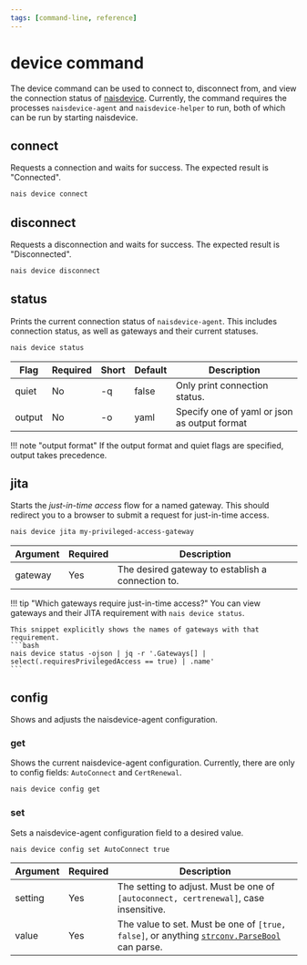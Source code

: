 ```yaml
---
tags: [command-line, reference]
---
```


# device command

The device command can be used to connect to, disconnect from, and view the connection status of [naisdevice](../../naisdevice/README.md).
Currently, the command requires the processes `naisdevice-agent` and `naisdevice-helper` to run, both of which can be run by starting naisdevice.

## connect

Requests a connection and waits for success.
The expected result is "Connected".

```bash
nais device connect
```

## disconnect

Requests a disconnection and waits for success.
The expected result is "Disconnected".

```bash
nais device disconnect
```

## status

Prints the current connection status of `naisdevice-agent`.
This includes connection status, as well as gateways and their current statuses.


```bash
nais device status
```

| Flag   | Required | Short | Default | Description                                  |
|--------|----------|-------|---------|----------------------------------------------|
| quiet  | No       | -q    | false   | Only print connection status.                |
| output | No       | -o    | yaml    | Specify one of yaml or json as output format |


!!! note "output format"
    If the output format and quiet flags are specified, output takes precedence.

## jita

Starts the *just-in-time access* flow for a named gateway.
This should redirect you to a browser to submit a request for just-in-time access.

```bash
nais device jita my-privileged-access-gateway
```

| Argument | Required | Description                                       |
|----------|----------|---------------------------------------------------|
| gateway  | Yes      | The desired gateway to establish a connection to. |

!!! tip "Which gateways require just-in-time access?"
    You can view gateways and their JITA requirement with `nais device status`.

    This snippet explicitly shows the names of gateways with that requirement.
    ```bash
    nais device status -ojson | jq -r '.Gateways[] | select(.requiresPrivilegedAccess == true) | .name'
    ```

## config

Shows and adjusts the naisdevice-agent configuration.

### get

Shows the current naisdevice-agent configuration.
Currently, there are only to config fields: `AutoConnect` and `CertRenewal`.

```bash
nais device config get
```


### set

Sets a naisdevice-agent configuration field to a desired value.

```bash
nais device config set AutoConnect true
```

| Argument | Required | Description                                                                                                                          |
|----------|----------|--------------------------------------------------------------------------------------------------------------------------------------|
| setting  | Yes      | The setting to adjust. Must be one of `[autoconnect, certrenewal]`, case insensitive.                                                |
| value    | Yes      | The value to set. Must be one of `[true, false]`, or anything [`strconv.ParseBool`](https://pkg.go.dev/strconv#ParseBool) can parse. |
